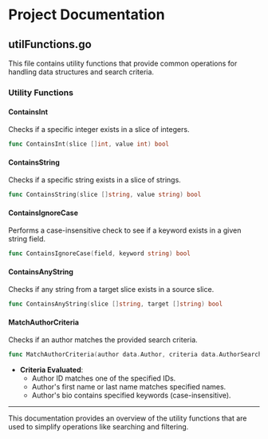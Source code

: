 
# Project Documentation

## utilFunctions.go

This file contains utility functions that provide common operations for handling data structures and search criteria.

### Utility Functions

#### ContainsInt
Checks if a specific integer exists in a slice of integers.
```go
func ContainsInt(slice []int, value int) bool
```

#### ContainsString
Checks if a specific string exists in a slice of strings.
```go
func ContainsString(slice []string, value string) bool
```

#### ContainsIgnoreCase
Performs a case-insensitive check to see if a keyword exists in a given string field.
```go
func ContainsIgnoreCase(field, keyword string) bool
```

#### ContainsAnyString
Checks if any string from a target slice exists in a source slice.
```go
func ContainsAnyString(slice []string, target []string) bool
```

#### MatchAuthorCriteria
Checks if an author matches the provided search criteria.
```go
func MatchAuthorCriteria(author data.Author, criteria data.AuthorSearchCriteria) bool
```
- **Criteria Evaluated**:
  - Author ID matches one of the specified IDs.
  - Author's first name or last name matches specified names.
  - Author's bio contains specified keywords (case-insensitive).

---

This documentation provides an overview of the utility functions that are used to simplify operations like searching and filtering. 

